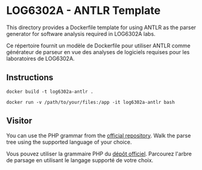 # LOG6302A - ANTLR Template

This directory provides a Dockerfile template for using ANTLR as the parser
generator for software analysis required in LOG6302A labs.

Ce répertoire fournit un modèle de Dockerfile pour utiliser ANTLR comme
générateur de parseur en vue des analyses de logiciels requises pour les
laboratoires de LOG6302A.

## Instructions

```
docker build -t log6302a-antlr .
```

```
docker run -v /path/to/your/files:/app -it log6302a-antlr bash
```

## Visitor

You can use the PHP grammar from the [official repository](https://github.com/antlr/grammars-v4/tree/master/php). Walk the parse tree using the supported language of your choice.

Vous pouvez utiliser la grammaire PHP du [dépôt officiel](https://github.com/antlr/grammars-v4/tree/master/php). Parcourez l'arbre de parsage en utilisant le langage supporté de votre choix.

